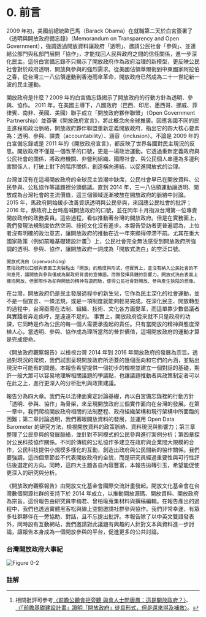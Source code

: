 # 0. 前言

2009 年初，美國前總統歐巴馬（Barack Obama）在就職第二天於白宮簽署了《透明與開放政府備忘錄》（Memorandum on Transparency and Open Government），強調透過開放資料讓政府「透明」、邀請公民社會「參與」、並連結公部門與私部門展開「協作」，才能找回人民與政府之間的信任關係，進一步深化民主。這份白宮備忘錄不只揭示了開放政府作為政府治理的新模型，更反映公民社會對於政府透明、開放與參與的強烈需求。從美國佔領華爾街到中東國家阿拉伯之春，從台灣三一八佔領運動到香港雨傘革命，開放政府已然成為二十一世紀新一波的民主運動。

開放政府是什麼？2009 年的白宮備忘錄揭示了開放政府的行動方針為透明、參與、協作。 2011 年，在美國主導下，八國政府（巴西、印尼、墨西哥、挪威、菲律賓、南非、英國、美國）聯手成立「開放政府夥伴聯盟」（Open Government Partnership）並簽署《開放政府宣言》，將此概念向全球推廣。因應各國不同的民主進程和政治脈絡，開放政府夥伴聯盟重新定義開放政府，指出它的四大核心要素為：透明、參與、課責（accountability）、涵容（inclusion）。不論是 2009 年的白宮備忘錄或是 2011 年的《開放政府宣言》，都反映了世界各國對民主現況的反思。開放政府不僅是一個改革的口號，更是一場政治運動。它透過重新定義政府與公民社會的關係，將政府機關、非營利組織、國際社會、與公民個人串連為多邊利害關係人，打破上對下的階序關係，創造橫向連結，以促進開放式的治理。

台灣並沒有在這場開放政府的全球民主浪潮中缺席，公民社會早已在開放資料、公民參與、公私協作等議題裡分頭倡議。直到 2014 年，三一八佔領運動讓透明、開放成為台灣社會的主流價值，這三個領域逐漸被放在開放政府的脈絡中討論。 2015 年，馬政府開始緩步改善資訊透明與公民參與，來回應公民社會的批評；2016 年，蔡政府上台時高喊開放政府的口號，並在同年十月指派台灣第一位專責開放政府的政務委員。這些過程，看似推動著台灣的開放政府。但是在實務面上，我們發現法規制度依然空洞、技術文化沒有進步。本報告受訪者更普遍認為，上位者沒有明確的政治意志，讓開放政府的推動在近一年來顯得停滯不前。尤其在重大國家政策（例如前瞻基礎建設計畫[^first]）上，公民社會完全無法感受到開放政府所強調的透明、參與、協作，讓開放政府一詞成為「開放式洗白」的空泛口號。

```!
開放式洗白（openwashing）
意指政府以口號與表面工夫裝點出「開放」的態度與形式，但實質上，並沒有納入公民社會的不同意見，讓開放與參與僅成為幫政府背書的宣傳語，而無發揮具體的影響力。開放式洗白表面上擁抱開放，但實際作為卻與開放的精神背道而馳，使得公民社會對開放、參與產生狹隘的想像。
```

在台灣，開放政府仍是民主發展過程中的新生兒，它作為民主深化的社會運動，並不是一個宣言、一條法規，或是一項制度就能夠輕易完成。在深化民主、開放轉型的過程中，台灣亟需在法制、組織、技術、文化各方面變革，而這單靠少數倡議者與實踐者奔走疾呼，是遠遠不足的。 事實上，開放政府從來就不只是政府的功課，它同時是作為公民的每一個人需要承擔起的責任。只有當開放的精神與態度深植人心，當透明、參與、協作成為理所當然的普世價值，這場開放政府的運動才算是完成使命。

《開放政府觀察報告》以檢視台灣 2014 年到 2016 年開放政府的發展為宗旨。透過對現況的爬梳，我們試圖呈現開放政府所涵蓋的幾個面向和它們的內涵，並點出現況中可能有的問題。本報告希望提供一個初步的檢視並建立一個對話的基礎，期許一般大眾可以容易地理解相關議題的爭議點，也讓議題推動者與政策制定者可以在此之上，進行更深入的分析批判與政策建議。

報告分為四大章。我們先以法律面奠定討論基礎，再以白宮備忘錄裡的行動方針「透明、參與、協作」為骨架，來呈現開放政府三個實作面向在台灣的發展。在第一章中，我們爬梳開放政府相關的法制歷程、政府組織架構和現行架構中所面臨的困難；第二章討論透明，我們著眼開放資料的發展，並運用 Open Data Barometer 的研究方法，檢視開放資料的政策脈絡、資料現況與影響力；第三章整理了公民參與的發展脈絡，並針對不同模式的公民參與進行案例分析；第四章探討公民科技協作關係。不同於傳統的公私協作多建立在政府與企業間大規模的合作，公民科技提供小規模多樣化的互動，創造出政府與公民間新的協作關係。我們要強調，這四個章節並不代表開放政府的全貌，而是研究員經過重要性與可行性評估後選定的方向。同時，這四大主題各自內容豐富，本報告拋磚引玉，希望能促使更深入的研究與分析。

《開放政府觀察報告》由開放文化基金會國際交流計畫發起。開放文化基金會在台灣數個開源社群的支持下於 2014 年成立，以推動開放源碼、開放資料、開放政府為宗旨。這份報告由研究員李梅君、曾柏瑜蒐集材料與撰稿編輯。在報告產出的過程中，我們也透過實體黑客松與線上空間邀請社群參與協作。我們非常幸運，有眾多社群夥伴在一旁協助、對話，且不忘提出批評。本報告除了以中英文雙語發表外，同時設有互動網站，我們邀請對此議題有興趣的人針對文本與資料進一步討論，讓報告本身成為一個開放參與的平台，促進更多的公共討論。

### 台灣開放政府大事紀

<div class="figure">

![Figure 0-2](https://opengovreport.ocf.tw/assets/img/md/0-2.png)

</div>

### 註解 

[^first]:相關批評可參考[〈前瞻公聽會拒旁聽 與會人士問唐鳳：這是開放政府？〉](https://udn.com/news/story/7238/2393866)、[〈「前瞻基礎建設計畫」證明「開放政府」徒具形式，但是還來得及補救〉](http://citypatterns.blogspot.tw/2017/04/an-open-approach-for-foresight-infrastructure-initiative.html)。


